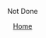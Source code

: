 <!-- refer to this as about.html because thats the only way it works =( -->

<!-- About Me stuff -->
<p style="text-align: center">
    <span style="font-size:1em">
        Not Done
    </span>
</p>
<!-- Home link -->
<p style="text-align: center">
    <a href="../">
        Home
    </a>
</p>